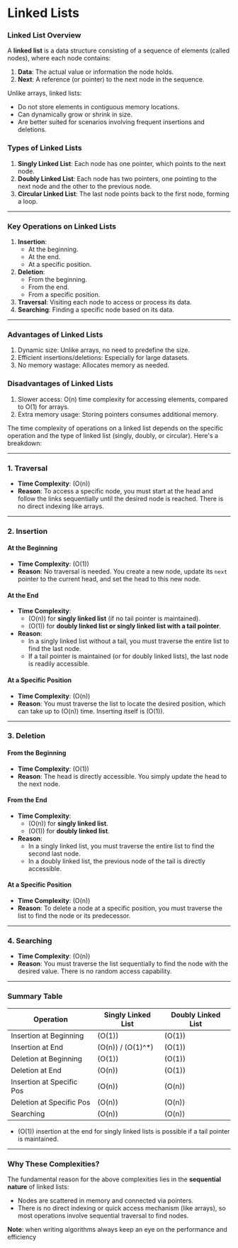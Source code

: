 # Linked Lists

### **Linked List Overview**

A **linked list** is a data structure consisting of a sequence of elements (called nodes), where each node contains:

1. **Data**: The actual value or information the node holds.
2. **Next**: A reference (or pointer) to the next node in the sequence.

Unlike arrays, linked lists:

- Do not store elements in contiguous memory locations.
- Can dynamically grow or shrink in size.
- Are better suited for scenarios involving frequent insertions and deletions.

### **Types of Linked Lists**

1. **Singly Linked List**: Each node has one pointer, which points to the next node.
2. **Doubly Linked List**: Each node has two pointers, one pointing to the next node and the other to the previous node.
3. **Circular Linked List**: The last node points back to the first node, forming a loop.

---

### **Key Operations on Linked Lists**

1. **Insertion**:
   - At the beginning.
   - At the end.
   - At a specific position.
2. **Deletion**:
   - From the beginning.
   - From the end.
   - From a specific position.
3. **Traversal**: Visiting each node to access or process its data.
4. **Searching**: Finding a specific node based on its data.

---

### **Advantages of Linked Lists**

1. Dynamic size: Unlike arrays, no need to predefine the size.
2. Efficient insertions/deletions: Especially for large datasets.
3. No memory wastage: Allocates memory as needed.

### **Disadvantages of Linked Lists**

1. Slower access: O(n) time complexity for accessing elements, compared to O(1) for arrays.
2. Extra memory usage: Storing pointers consumes additional memory.

The time complexity of operations on a linked list depends on the specific operation and the type of linked list (singly, doubly, or circular). Here's a breakdown:

---

### **1. Traversal**

- **Time Complexity**: \(O(n)\)
- **Reason**: To access a specific node, you must start at the head and follow the links sequentially until the desired node is reached. There is no direct indexing like arrays.

---

### **2. Insertion**

#### **At the Beginning**

- **Time Complexity**: \(O(1)\)
- **Reason**: No traversal is needed. You create a new node, update its `next` pointer to the current head, and set the head to this new node.

#### **At the End**

- **Time Complexity**:
  - \(O(n)\) for **singly linked list** (if no tail pointer is maintained).
  - \(O(1)\) for **doubly linked list or singly linked list with a tail pointer**.
- **Reason**:
  - In a singly linked list without a tail, you must traverse the entire list to find the last node.
  - If a tail pointer is maintained (or for doubly linked lists), the last node is readily accessible.

#### **At a Specific Position**

- **Time Complexity**: \(O(n)\)
- **Reason**: You must traverse the list to locate the desired position, which can take up to \(O(n)\) time. Inserting itself is \(O(1)\).

---

### **3. Deletion**

#### **From the Beginning**

- **Time Complexity**: \(O(1)\)
- **Reason**: The head is directly accessible. You simply update the head to the next node.

#### **From the End**

- **Time Complexity**:
  - \(O(n)\) for **singly linked list**.
  - \(O(1)\) for **doubly linked list**.
- **Reason**:
  - In a singly linked list, you must traverse the entire list to find the second last node.
  - In a doubly linked list, the previous node of the tail is directly accessible.

#### **At a Specific Position**

- **Time Complexity**: \(O(n)\)
- **Reason**: To delete a node at a specific position, you must traverse the list to find the node or its predecessor.

---

### **4. Searching**

- **Time Complexity**: \(O(n)\)
- **Reason**: You must traverse the list sequentially to find the node with the desired value. There is no random access capability.

---

### **Summary Table**

| **Operation**             | **Singly Linked List** | **Doubly Linked List** |
| ------------------------- | ---------------------- | ---------------------- |
| Insertion at Beginning    | \(O(1)\)               | \(O(1)\)               |
| Insertion at End          | \(O(n)\) / \(O(1)^\*\) | \(O(1)\)               |
| Deletion at Beginning     | \(O(1)\)               | \(O(1)\)               |
| Deletion at End           | \(O(n)\)               | \(O(1)\)               |
| Insertion at Specific Pos | \(O(n)\)               | \(O(n)\)               |
| Deletion at Specific Pos  | \(O(n)\)               | \(O(n)\)               |
| Searching                 | \(O(n)\)               | \(O(n)\)               |

- \(O(1)\) insertion at the end for singly linked lists is possible if a tail pointer is maintained.

---

### **Why These Complexities?**

The fundamental reason for the above complexities lies in the **sequential nature** of linked lists:

- Nodes are scattered in memory and connected via pointers.
- There is no direct indexing or quick access mechanism (like arrays), so most operations involve sequential traversal to find nodes.

**Note**: when writing algorithms always keep an eye on the performance and efficiency